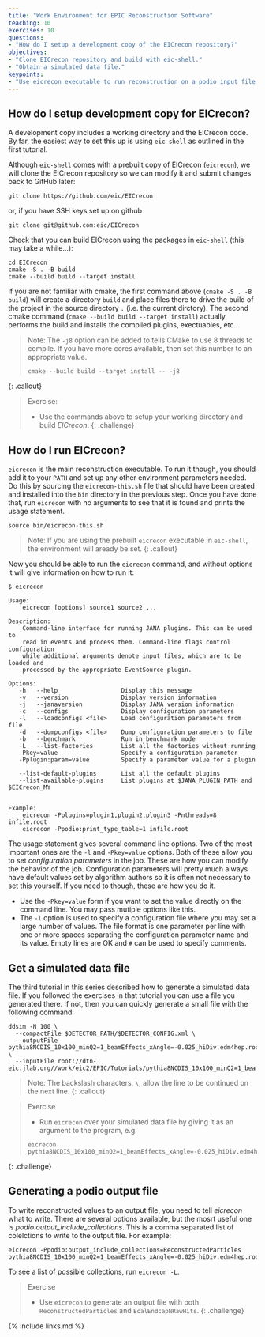 ```yaml
---
title: "Work Environment for EPIC Reconstruction Software"
teaching: 10
exercises: 10
questions:
- "How do I setup a development copy of the EICrecon repository?"
objectives:
- "Clone EICrecon repository and build with eic-shell."
- "Obtain a simulated data file."
keypoints:
- "Use eicrecon executable to run reconstruction on a podio input file and to create podio output file."
---
```


## How do I setup development copy for EICrecon?

A development copy includes a working directory and the EICrecon code. By far, the easiest way to set this
up is using `eic-shell` as outlined in the first tutorial.

Although `eic-shell` comes with a prebuilt copy of EICrecon (`eicrecon`), we will clone the EICrecon repository
so we can modify it and submit changes back to GitHub later:
```console
git clone https://github.com/eic/EICrecon
```
or, if you have SSH keys set up on github
```console
git clone git@github.com:eic/EICrecon
```

Check that you can build EICrecon using the packages in `eic-shell` (this may take a while...):
```console
cd EICrecon
cmake -S . -B build
cmake --build build --target install
```

If you are not familiar with cmake, the first command above (`cmake -S . -B build`) will create a directory `build`
and place files there to drive the build of the project in the source directory `.` (i.e. the current dirctory).
The second cmake command (`cmake --build build --target install`) actually performs the build and installs
the compiled plugins, exectuables, etc.

> Note: The `-j8` option can be added to tells CMake to use 8 threads to compile. If you have more cores available,
> then set this number to an appropriate value.
> ```console
> cmake --build build --target install -- -j8
> ```
{: .callout}

> Exercise:
> - Use the commands above to setup your working directory and build *EICrecon*.
{: .challenge}

## How do I run EICrecon?

`eicrecon` is the main reconstruction executable. To run it though, you should add it to your `PATH` and set up
any other environment parameters needed. Do this by sourcing the `eicrecon-this.sh` file that should have been
created and installed into the `bin` directory in the previous step. Once you have done that, run `eicrecon` with 
no arguments to see that it is found and prints the usage statement.

```console
source bin/eicrecon-this.sh
```

> Note: If you are using the prebuilt `eicrecon` executable in `eic-shell`, the environment will aready be set.
{: .callout}

Now you should be able to run the `eicrecon` command, and without options it will give information on how to run it:
```console
$ eicrecon

Usage:
    eicrecon [options] source1 source2 ...

Description:
    Command-line interface for running JANA plugins. This can be used to
    read in events and process them. Command-line flags control configuration
    while additional arguments denote input files, which are to be loaded and
    processed by the appropriate EventSource plugin.

Options:
   -h   --help                  Display this message
   -v   --version               Display version information
   -j   --janaversion           Display JANA version information
   -c   --configs               Display configuration parameters
   -l   --loadconfigs <file>    Load configuration parameters from file
   -d   --dumpconfigs <file>    Dump configuration parameters to file
   -b   --benchmark             Run in benchmark mode
   -L   --list-factories        List all the factories without running
   -Pkey=value                  Specify a configuration parameter
   -Pplugin:param=value         Specify a parameter value for a plugin

   --list-default-plugins       List all the default plugins
   --list-available-plugins     List plugins at $JANA_PLUGIN_PATH and $EICrecon_MY


Example:
    eicrecon -Pplugins=plugin1,plugin2,plugin3 -Pnthreads=8 infile.root
    eicrecon -Ppodio:print_type_table=1 infile.root
```

The usage statement gives several command line options. Two of the most important ones are the
`-l` and `-Pkey=value` options. Both of these allow you to set *configuration parameters*
in the job. These are how you can modify the behavior of the job. Configuration parameters
will pretty much always have default values set by algorithm authors so it is often not necessary
to set this yourself. If you need to though, these are how you do it.
- Use the `-Pkey=value` form if you want to set the value directly on the command line.
  You may pass mutiple options like this.
- The `-l` option is used to specify a configuration file where you may set a large number
  of values. The file format is one parameter per line with one or more spaces separating the
  configuration parameter name and its value. Empty lines are OK and `#` can be used to specify
  comments.


## Get a simulated data file
The third tutorial in this series described how to generate a simulated data file. If you
followed the exercises in that tutorial you can use a file you generated there. If not, then
you can quickly generate a small file with the following command:
```console
ddsim -N 100 \
  --compactFile $DETECTOR_PATH/$DETECTOR_CONFIG.xml \
  --outputFile pythia8NCDIS_10x100_minQ2=1_beamEffects_xAngle=-0.025_hiDiv.edm4hep.root \
  --inputFile root://dtn-eic.jlab.org//work/eic2/EPIC/Tutorials/pythia8NCDIS_10x100_minQ2=1_beamEffects_xAngle=-0.025_hiDiv.hepmc3.tree.root
```
> Note: The backslash characters, `\`, allow the line to be continued on the next line.
{: .callout}

> Exercise
> - Run `eicrecon` over your simulated data file by giving it as an argument to the program, e.g.
> ```console
> eicrecon pythia8NCDIS_10x100_minQ2=1_beamEffects_xAngle=-0.025_hiDiv.edm4hep.root
> ```
{: .challenge}

## Generating a podio output file
To write reconstructed values to an output file, you need to tell *eicrecon* what to write. 
There are several options available, but the mosrt useful one is *podio:output_include_collections*.
This is a comma separated list of colelctions to write to the output file. For example:

```console
eicrecon -Ppodio:output_include_collections=ReconstructedParticles pythia8NCDIS_10x100_minQ2=1_beamEffects_xAngle=-0.025_hiDiv.edm4hep.root
```

To see a list of possible collections, run `eicrecon -L`.

> Exercise
> - Use `eicrecon` to generate an output file with both `ReconstructedParticles` and `EcalEndcapNRawHits`.
{: .challenge}

{% include links.md %}

